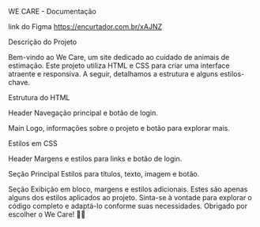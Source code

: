 WE CARE - Documentação

link do Figma
https://encurtador.com.br/xAJNZ

Descrição do Projeto

Bem-vindo ao We Care, um site dedicado ao cuidado de animais de estimação. Este projeto utiliza HTML e CSS para criar uma interface atraente e responsiva. A seguir, detalhamos a estrutura e alguns estilos-chave.


Estrutura do HTML

Header
Navegação principal e botão de login.


Main
Logo, informações sobre o projeto e botão para explorar mais.


Estilos em CSS

Header
Margens e estilos para links e botão de login.

Seção Principal
Estilos para títulos, texto, imagem e botão.

Seção
Exibição em bloco, margens e estilos adicionais.
Estes são apenas alguns dos estilos aplicados ao projeto. Sinta-se à vontade para explorar o código completo e adaptá-lo conforme suas necessidades. Obrigado por escolher o We Care! 🐾✨